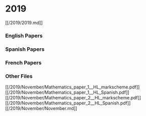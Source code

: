 # 2019

[[/2019/2019.md]]

### English Papers
### Spanish Papers
### French Papers

### Other Files
[[/2019/November/Mathematics_paper_1__HL_markscheme.pdf]]
[[/2019/November/Mathematics_paper_1__HL_Spanish.pdf]]
[[/2019/November/Mathematics_paper_2__HL_markscheme.pdf]]
[[/2019/November/Mathematics_paper_2__HL_Spanish.pdf]]
[[/2019/November/November.md]]
